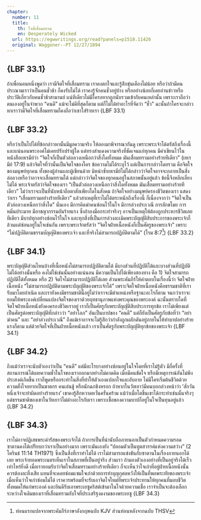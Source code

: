 ```yaml
---
chapter:
  number: 11
  title:
    th: ใจที่เสื่อมทราม
    en: Desperately Wicked
  url: https://egwwritings.org/read?panels=p1518.11426
  original: Waggoner--PT 12/27/1894
---
```


## {LBF 33.1}

ถ้าเพื่อนคนหนึ่งพูดว่า เรามีจิตใจที่เสื่อมทราม เราคงตกใจและรู้สึกขุ่นเคืองไม่น้อย หรือว่าถ้ามีคนประณามเราว่าเป็นคนชั่วช้า ก็คงรับไม่ได้ เราคงรู้จักคนชั่วอยู่บ้าง หรืออย่างน้อยก็เคยอ่านข่าวหรือประวัติเกี่ยวกับคนชั่วช้าสามานย์ แน่ทีเดียวไม่มีใครอยากถูกนับรวมเข้ากับคนเหล่านั้น เพราะเราถือว่าตนเองอยู่ในจำพวก “คนดี” แม้จะไม่ดีที่สุดก็ตาม แต่ก็ไม่ได้ทำอะไรที่จัดว่า “ชั่ว” ฉะนั้นถ้าใครจะกล่าวหาเราว่ามีจิตใจที่เสื่อมทรามก็คงถือว่าเขาใส่ร้ายเรา {LBF 33.1}

## {LBF 33.2}

หรือว่าเป็นไปได้ที่ข้อกล่าวหานั้นมีมูลความจริง ให้ลองมาพิจารณากันดู เพราะพระเจ้าได้ตรัสถึงเรื่องนี้ และแน่นอนพระองค์ไม่เคยปรักปรำผู้ใด แต่ทรงสำแดงความจริงที่ชัดเจนแก่ทุกคน มีคำเขียนไว้ในหนังสือเยเรมีย์ว่า “จิตใจก็เป็นตัวล่อลวงเหนือกว่าสิ่งใดทั้งหมด มันเสื่อมทรามอย่างร้ายทีเดียว” (เยเรมีย์ 17:9) แล้วจิตใจที่ว่านั้นเป็นจิตใจของใคร ข้อความไม่ได้ระบุไว้ แต่เป็นการกล่าวโดยรวม คือจิตใจของมนุษย์ทุกคน ทั้งของผู้อ่านและผู้เขียนด้วย มิหนำซ้ำเยเรมีย์ไม่ได้กล่าวว่าจิตใจอาจจะกลายเป็นสิ่งล่อลวงหรือว่าอาจจะเสื่อมทรามได้ แต่กล่าวว่าจิตใจของทุกคนอยู่ในสภาพนั้นอยู่แล้ว ข้อนี้จึงหลีกเลี่ยงไม่ได้ พระเจ้าตรัสว่าจิตใจของเรา “เป็นตัวล่อลวงเหนือกว่าสิ่งใดทั้งหมด มันเสื่อมทรามอย่างร้ายทีเดียว” ไม่ว่าเราจะเป็นที่นับหน้าถือตาสักเพียงใดในสังคม ถ้าจิตใจอย่างมนุษย์ครองชีวิตของเรา แสดงว่าเรา “เสื่อมทรามอย่างร้ายทีเดียว” แล้วสาเหตุที่เราไม่ได้ตระหนักถึงเรื่องนี้ ก็เนื่องจากว่า “จิตใจเป็นตัวล่อลวงเหนือกว่าสิ่งใด” นั่นเอง มีการคิดฆ่าคนซ่อนไว้ในใจ มีการล่วงประเวณี การลักขโมย การหมิ่นประมาท มีอาชญากรรมอันร้ายแรง ซึ่งถ้าลงมือกระทำจริงๆ อาจเป็นเหตุให้ต้องถูกประหารชีวิตเลยทีเดียว มีบาปทุกอย่างซ่อนไว้ในใจ และทุกสิ่งที่เป็นการล่วงละเมิดพระบัญญัติสิบประการของพระเจ้าก็ล้วนแต่ซ่อนอยู่ในใจเช่นกัน เพราะพระเจ้าตรัสว่า “จิตใจฝ่ายเนื้อหนังก็เป็นศัตรูของพระเจ้า” เพราะ “ไม่ปฏิบัติตามธรรมบัญญัติของพระเจ้า และที่จริงไม่สามารถปฏิบัติตามได้” (โรม 8:7[^1]) {LBF 33.2}

[^1]: ท่อนแรกแปลจากพระคัมภีร์ภาษาอังกฤษฉบับ KJV ส่วนท่อนหลังจากฉบับ THSV

## {LBF 34.1}

พระบัญญัติส่วนไหนบ้างที่เนื้อหนังไม่สามารถปฏิบัติตามได้ มีบางส่วนที่ปฏิบัติได้และบางส่วนที่ปฏิบัติไม่ได้อย่างนั้นหรือ คงไม่ใช่เช่นนั้นอย่างแน่นอน มีความเป็นไปได้เพียงสองทาง คือ 1) จิตใจสามารถปฏิบัติได้ทั้งหมด หรือ 2) จิตใจไม่สามารถปฏิบัติได้เลย ส่วนพระคัมภีร์ให้คำตอบในเรื่องนี้ว่า จิตใจฝ่ายเนื้อหนัง “ไม่สามารถปฏิบัติตามพระบัญญัติของพระเจ้าได้” เพราะจิตใจฝ่ายเนื้อหนังคือธรรมชาติที่เรารับมาโดยกำเนิด และเรายังคงมีธรรมชาตินี้อยู่ไม่ว่าเราจะมีตำแหน่งหรือฐานะอะไรก็ตาม จนกว่าเราจะยอมให้พระองค์เปลี่ยนแปลงจิตใจของเราด้วยฤทธานุภาพแห่งพระคุณของพระองค์ ฉะนั้นตราบใดที่จิตใจฝ่ายเนื้อหนังยังคงครองชีวิตเราอยู่ เราก็เป็นศัตรูกับพระบัญญัติสิบประการทุกข้อ เราไม่เพียงแต่เป็นศัตรูต่อพระบัญญัติที่กล่าวว่า “อย่าโลภ” อันเป็นบาปของ “คนดี” แต่ก็ยังเป็นศัตรูกับข้อที่ว่า “อย่าฆ่าคน” และ “อย่าล่วงประเวณี” ถึงแม้เราอาจจะไม่รู้สึกว่ากำลังถูกผลักดันอยู่ภายในให้ทำบาปอย่างร้ายแรงก็ตาม แต่ด้วยจิตใจที่เป็นฝ่ายเนื้อหนังแล้ว เราเป็นศัตรูกับพระบัญญัติทุกข้อของพระเจ้า {LBF 34.1}

## {LBF 34.2}

ถึงแม้ว่าเราจะนับตัวเองว่าเป็น “คนดี” แต่มีอะไรบางอย่างซ่อนอยู่ในใจโดยที่เราไม่รู้ตัว มีกี่ครั้งที่สถานการณ์ได้เผยความชั่วในใจของเราออกมาอย่างไม่คาดคิด เมื่อมีคนขัดใจ หรือมีเหตุการณ์อันไม่พึงประสงค์เกิดขึ้น เราก็พูดหรือกระทำในสิ่งที่ทำให้ตัวเองแปลกใจและอับอาย ไม่มีใครเริ่มต้นชีวิตด้วยความตั้งใจอยากเป็นฆาตกร คนเล่นชู้ หรือนักฉกชิงหรอก ถ้าหากในวัยเยาว์มีคนบอกล่วงหน้าว่า ‘สักวันหนึ่งเจ้าจะทำผิดอย่างร้ายแรง’ เขาคงรู้สึกหวาดหวั่นครั่นคร้าม แม้ว่าเมื่อโตขึ้นเขาได้กระทำเช่นนั้นจริงๆ แต่ธรรมชาติของเขาในวัยเยาว์ไม่ต่างอะไรกับเรา เพราะเชื้อของความบาปก็อยู่ในใจเป็นทุนอยู่แล้ว {LBF 34.2}

## {LBF 34.3}

เราไม่อาจปฏิเสธพระดำรัสของพระเจ้าได้ ถ้าการเป็นที่น่านับถือภายนอกเป็นตัวกำหนดความรอด ซาตานคงได้เปรียบกว่าเราเป็นอย่างมาก เพราะมันเองยัง “ปลอมตัวเป็นทูตสวรรค์แห่งความสว่าง” (2 โครินธ์ 11:14 TH1971) ซึ่งเป็นสิ่งที่เราทำไม่ได้ เราไม่สามารถแข่งขันกับซาตานในเรื่องภายนอกได้เลย พระเจ้าทอดพระเนตรเห็นเราในสภาพที่เป็นอยู่จริง ส่วนเรา ถ้ามองตัวเองอย่างที่เป็นอยู่จริงได้เร็วเท่าไหร่ยิ่งดี เมื่อเรายอมรับว่าจิตใจเสื่อมทรามอย่างร้ายทีเดียว ก็จะเห็นว่าใจเก่าที่อยู่ฝ่ายเนื้อหนังนั้นควรต้องละทิ้งเสีย แทนที่จะคอยซ่อมแซมใจเก่าด้วยการทำบุญกุศลหวังให้เป็นที่พอพระทัยของพระเจ้า เมื่อเห็นว่าใจเก่าซ่อมไม่ได้ เราควรพร้อมที่จะรับเอาจิตใจใหม่ที่พระเจ้าประทานให้ทุกคนที่มอบชีวิตทั้งหมดให้แก่พระองค์ และยินดีรับเอาพระเยซูคริสต์เข้ามาในใจด้วยความเชื่อ เราจำเป็นจะต้องเลือกระหว่างใจเดิมของเราที่เสื่อมทรามกับใจที่ประเสริฐงดงามของพระเยซู {LBF 34.3}
